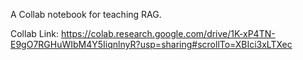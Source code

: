 A Collab notebook for teaching RAG.

Collab Link:
https://colab.research.google.com/drive/1K-xP4TN-E9gO7RGHuWIbM4Y5IiqnlnyR?usp=sharing#scrollTo=XBIci3xLTXec
